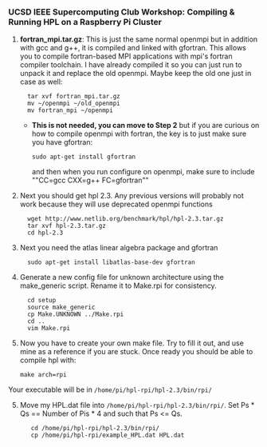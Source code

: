 ### UCSD IEEE Supercomputing Club Workshop: Compiling & Running HPL on a Raspberry Pi Cluster


1. **fortran_mpi.tar.gz**: This is just the same normal openmpi but in addition with gcc and g++, it is compiled and linked with gfortran. This allows you to
compile fortran-based MPI applications with mpi's fortran compiler toolchain. I have already compiled it so you can just run to unpack it and replace the old openmpi. Maybe keep the old one just in case as well:

      ```
        tar xvf fortran_mpi.tar.gz
        mv ~/openmpi ~/old_openmpi
        mv fortran_mpi ~/openmpi
      ```
  
    - **This is not needed, you can move to Step 2** but if you are curious on how to compile openmpi with fortran, the key is to just make sure you have gfortran:
  
      ```sudo apt-get install gfortran```
    
      and then when you run configure on openmpi, make sure to include ""CC=gcc CXX=g++ FC=gfortran""
      
2. Next you should get hpl 2.3. Any previous versions will probably not work because they will use deprecated openmpi functions

      ```
        wget http://www.netlib.org/benchmark/hpl/hpl-2.3.tar.gz
        tar xvf hpl-2.3.tar.gz
        cd hpl-2.3
      ```
3. Next you need the atlas linear algebra package and gfortran

      ```
        sudo apt-get install libatlas-base-dev gfortran
      ```
3. Generate a new config file for unknown architecture using the make_generic script. Rename it to Make.rpi for consistency.

      ```
        cd setup
        source make_generic
        cp Make.UNKNOWN ../Make.rpi
        cd ..
        vim Make.rpi
      ```
4. Now you have to create your own make file. Try to fill it out, and use mine as a reference if you are stuck. Once ready you should be able to compile hpl with:

      ```make arch=rpi```

Your executable will be in ```/home/pi/hpl-rpi/hpl-2.3/bin/rpi/```

5. Move my HPL.dat file into ```/home/pi/hpl-rpi/hpl-2.3/bin/rpi/```. Set Ps * Qs == Number of Pis * 4 and such that Ps <= Qs.

      ```
         cd /home/pi/hpl-rpi/hpl-2.3/bin/rpi/
         cp /home/pi/hpl-rpi/example_HPL.dat HPL.dat 
      ```
